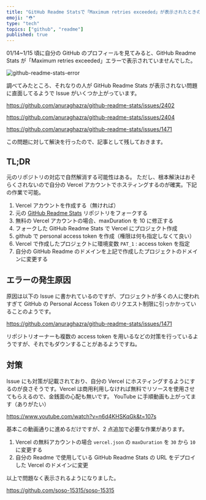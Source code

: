 ```yaml
---
title: "GitHub Readme Statsで「Maximum retries exceeded」が表示されたときの対策"
emoji: "⛑️"
type: "tech"
topics: ["github", "readme"]
published: true
---
```


01/14~1/15 頃に自分の GitHub のプロフィールを見てみると、GitHub Readme Stats が「Maximum retries exceeded」エラーで表示されていませんでした。

![github-readme-stats-error](https://storage.googleapis.com/zenn-user-upload/d8cb7fa7a932-20230117.png)

調べてみたところ、それなりの人が GitHub Readme Stats が表示されない問題に直面してるようで Issue がいくつか上がっています。

https://github.com/anuraghazra/github-readme-stats/issues/2402

https://github.com/anuraghazra/github-readme-stats/issues/2404

https://github.com/anuraghazra/github-readme-stats/issues/1471

この問題に対して解決を行ったので、記事として残しておきます。

## TL;DR

元のリポジトリの対応で自然解消する可能性はある。
ただし、根本解決はおそらくされないので自分の Vercel アカウントでホスティングするのが確実。下記の作業で可能。

1. Vercel アカウントを作成する（無ければ）
2. 元の [GitHub Readme Stats](https://github.com/anuraghazra/github-readme-stats) リポジトリをフォークする
3. 無料の Vercel アカウントの場合、maxDuration を 10 に修正する
4. フォークした GitHub Readme Stats で Vercel にプロジェクト作成
5. github で personal access token を作成（権限は何も指定しなくて良い）
6. Vercel で作成したプロジェクトに環境変数 `PAT_1` : access token を指定
7. 自分の GitHub Readme のドメインを上記で作成したプロジェクトのドメインに変更する

## エラーの発生原因

原因は以下の Issue に書かれているのですが、プロジェクトが多くの人に使われすぎて GitHub の Personal Access Token のリクエスト制限に引っかかっていることのようです。

https://github.com/anuraghazra/github-readme-stats/issues/1471

リポジトリオーナーも複数の access token を用いるなどの対策を行っているようですが、それでもダウンすることがあるようですね。

## 対策

Issue にも対策が記載されており、自分の Vercel にホスティングするようにするのが良さそうです。Vercel は商用利用しなければ無料でリソースを使用させてもらえるので、金銭面の心配も無いです。
YouTube に手順動画も上がってます（ありがたい）

https://www.youtube.com/watch?v=n6d4KHSKqGk&t=107s

基本この動画通りに進めるだけですが、2 点追加で必要な作業があります。

1. Vercel の無料アカウントの場合 `vercel.json` の `maxDuration` を `30` から `10` に変更する
2. 自分の Readme で使用している GitHub Readme Stats の URL をデプロイした Vercel のドメインに変更

以上で問題なく表示されるようになりました。

https://github.com/soso-15315/soso-15315
